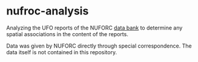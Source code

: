 # nufroc-analysis

Analyzing the UFO reports of the NUFORC [data bank](https://nuforc.org/databank/) to determine any spatial associations in the content of the reports.

Data was given by NUFORC directly through special correspondence. The data itself is not contained in this repository.
